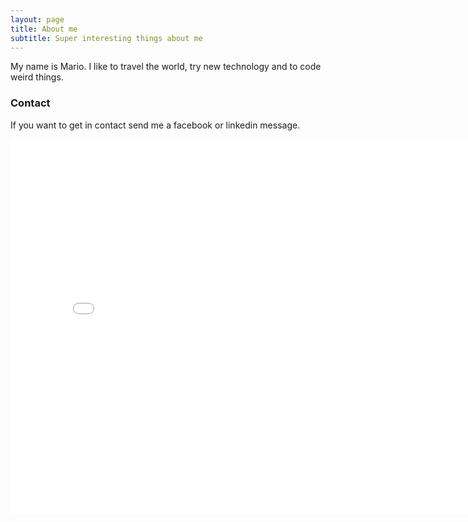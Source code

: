 ```yaml
---
layout: page
title: About me
subtitle: Super interesting things about me
---
```



My name is Mario. I like to travel the world, try new technology and to code weird things.


### Contact
If you want to get in contact send me a facebook or linkedin message.

<iframe width="800" height="600" src="game.html"
frameborder="0"></iframe>
